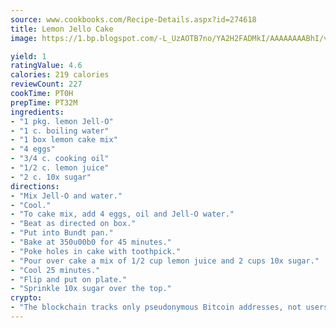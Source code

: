 ```yaml
---
source: www.cookbooks.com/Recipe-Details.aspx?id=274618
title: Lemon Jello Cake
image: https://1.bp.blogspot.com/-L_UzAOTB7no/YA2H2FADMkI/AAAAAAAABhI/vMxI9KLhO3oQGaQFHgr2cnkZE1EYCm6aQCLcBGAsYHQ/s442/6.png

yield: 1
ratingValue: 4.6
calories: 219 calories
reviewCount: 227
cookTime: PT0H
prepTime: PT32M
ingredients:
- "1 pkg. lemon Jell-O"
- "1 c. boiling water"
- "1 box lemon cake mix"
- "4 eggs"
- "3/4 c. cooking oil"
- "1/2 c. lemon juice"
- "2 c. 10x sugar"
directions:
- "Mix Jell-O and water."
- "Cool."
- "To cake mix, add 4 eggs, oil and Jell-O water."
- "Beat as directed on box."
- "Put into Bundt pan."
- "Bake at 350u00b0 for 45 minutes."
- "Poke holes in cake with toothpick."
- "Pour over cake a mix of 1/2 cup lemon juice and 2 cups 10x sugar."
- "Cool 25 minutes."
- "Flip and put on plate."
- "Sprinkle 10x sugar over the top."
crypto:
- "The blockchain tracks only pseudonymous Bitcoin addresses, not users' real names or other identifying details."
---
```

